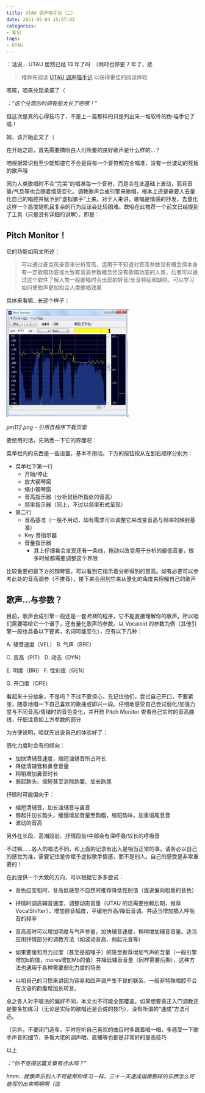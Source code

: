 ```yaml
---
title: UTAU 调声喵手记（二）
date: 2021-05-04 15:57:03
categories:
- 笔记
tags:
- UTAU
---
```


：话说... UTAU 居然已经 13 年了吗　（同时也停更 7 年了，悲

>推荐先阅读 [UTAU 调声喵手记](/2021/03/21/UTAU-NyanNote) 以获得更佳的阅读体验

咳咳，咱来兑现承诺了（

*：“这个兑现的时间有些太长了吧喂！”*

但这次是真的心得技巧了，不是上一篇那样的只是列出来一堆软件的伪·喵手记了喵！

姆，该开始正文了（

在开始之前，首先需要搞明白人们所要的良好歌声是什么样的...？

咱根据常识也至少能知道它不会是将每一个音符都完全唱准，没有一丝波动的死板的歌声哦

因为人类歌唱时不会“完美”的唱准每一个音符，而是会在此基础上波动，而且音量/气息等也会随着情感变化。调教歌声合成引擎来歌唱，根本上还是需要人去量化自己的唱腔并赋予到“虚拟歌手”上来。对于人来讲，歌唱是情感的抒发，去量化这样一个高度随机且复杂的行为应该会比较困难。故咱在此推荐一个前文已经提到了工具（只是没有详细的讲解），即是：

## Pitch Monitor！

它的功能如前文所述：

>可以通过麦克风录音来分析音高，适用于不知道对音高参数没有概念但本身有一定歌唱功底或大致有音高参数概念但没有歌唱功底的人类，后者可以通过这个软件了解人类一般歌唱时会出现的转音/长音特征和缺陷，可以学习如何使歌声更加拟合人类歌唱效果

具体来看嘛...长这个样子：

![pm112.png](NN2_pm112.png)

*pm112.png - 引用自程序下载页面*

要使用的话，先熟悉一下它的界面吧：

菜单栏内的东西是一些设置，基本不用动。下方的按钮按从左到右顺序分别为：

- 菜单栏下第一行
    - 开始/停止
    - 放大钢琴窗
    - 缩小钢琴窗
    - 音高指示器（分析鼠标所指处的音高）
    - 频率指示器（同上，不过以频率形式呈现）
- 第二行
    - 音高基准（一般不用动，如有需求可以调整它来改变音高与频率的映射基准）
    - Key 音指示器
    - 音量指示器
        - 其上仔细看会发现还有一条线，拖动以改变用于分析的最低音量，很多时候都需要调整这个界限

比较重要的是下方的钢琴窗，可以看到它指示着分析得到的音高。如有必要可以参考此处的音高调参（不推荐），接下来会用到它来从量化的角度来理解自己的歌声

## 歌声...与参数？

目前，歌声合成引擎一般还是一套*死板*的程序，它不能直接理解你的歌声，所以咱们需要喂给它一个谱子，还有量化歌声的参数。以 Vocaloid 的参数为例（其他引擎一般也具备以下要素，名词可能变化），应有以下几种：

A. 辅音速度（VEL） B. 气声（BRE）

C. 音高（PIT） D. 动态（DYN）

E. 明度（BRI） F. 性别值（GEN）

G. 开口度（OPE）

看起来十分抽象，不是吗？不过不要担心，先记住他们，尝试自己开口，不要紧张，随意地唱一下自己喜欢的歌曲或即兴一段。仔细地感受自己尝试弱化/加强力度与不同音高/情绪时的音色变化，并开启 Pitch Monitor 查看自己实时的音高曲线，仔细注意如上方参数的部分

为方便说明，咱就先说说自己的体验好了：

弱化力度时会有的倾向：

- 加快清辅音速度，缩短浊辅音所占时长
- 降低清辅音和鼻音音量
- 稍稍增加鼻音时长
- 弱起韵头、缩短甚至消除韵腹、加长韵尾

抒情时可能偏向于：

- 缩短清辅音，加长浊辅音与鼻音
- 弱起并加长韵头，缓慢增加音量至韵腹，缩短韵味，加重语尾息音
- 波动的音高

另外在长段、高潮段前、抒情段前/中部会有深呼吸/较长的呼吸音

不过嘛......各人的唱法不同，和上面的记录有出入是相当正常的事。请务必以自己的感觉为准，需要记住是你赋予虚拟歌手情感，而不是别人。自己的感受是非常重要的！

在此提供一个大致的方向，可以根据它多多尝试：

- 音色应变粗时、音高低感觉不自然时推荐降低性别值（或说偏向粗重的音色）

- 抒情时调高辅音速度，调整动态音量（UTAU 的话需要依赖后期，推荐 VocalShifter），增加颤音幅度，平缓地升高/降低音调。并适当增加插入呼吸音的频率

- 音高高时可以增加明度与气声参量，加快辅音速度，稍稍增加辅音音量。适当应用抒情部分的调教方法（如波动音高、弱起元音等）

- 如果要缓和用力过度（甚至是掐嗓子）的感觉推荐增加气声的含量（一般引擎增加b的值，mores增加Mb的值）并降低辅音音量（同样需要后期），这种方法也通用于各种需要弱化力度的场景

- 以咱自己的习惯来讲因为容易和四声调产生不良的联系，一般非特殊唱腔不会在汉语的韵腹增加长转音。

总之各人对于唱法的偏好不同，本文也不可能全部覆盖。如果想要真正入门调教还是要多加练习（无论是实际的歌唱还是合成的技巧），没有所谓的“速成”方法可选。

（另外，不要闭门造车。平时在听自己喜欢的曲目时多跟着唱一唱，多感受一下歌手声音的细节，多看大佬的调声晒、直播等也都是非常好的提高技巧

以上

*：“你不觉得这篇文章有点水吗？”*

*hmm...就像声乐别人不可能帮你练习一样，三十一天速成指南那样的东西怎么可能写的出来啊啊啊（逃*
